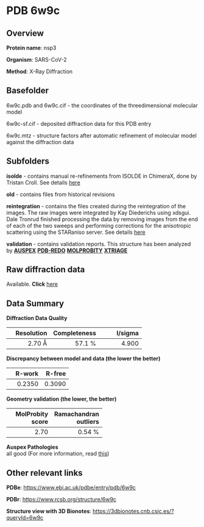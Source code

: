 # PDB 6w9c

## Overview

**Protein name**: nsp3

**Organism**: SARS-CoV-2

**Method**: X-Ray Diffraction

## Basefolder

6w9c.pdb and 6w9c.cif - the coordinates of the threedimensional molecular model

6w9c-sf.cif - deposited diffraction data for this PDB entry

6w9c.mtz - structure factors after automatic refinement of molecular model against the diffraction data

## Subfolders

**isolde** - contains manual re-refinements from ISOLDE in ChimeraX, done by Tristan Croll. See details [here](https://github.com/thorn-lab/coronavirus_structural_task_force/blob/master/pdb/nsp3/SARS-CoV-2/6w9c/isolde/directory_info.txt)

**old** - contains files from historical revisions

**reintegration** - contains the files created during the reintegration of the images. The raw images were integrated by Kay Diederichs using xdsgui. Dale Tronrud finished processing the data by removing images from the end of each of the two sweeps and performing corrections for the anisotropic scattering using the STARaniso server. See details [here](https://github.com/thorn-lab/coronavirus_structural_task_force/raw/master/pdb/nsp3/SARS-CoV-2/6w9c/reintegration/notes.txt)

**validation** - contains validation reports. This structure has been analyzed by [**AUSPEX**](https://github.com/thorn-lab/coronavirus_structural_task_force/tree/master/pdb/nsp3/SARS-CoV-2/6w9c/validation/auspex) [**PDB-REDO**](https://github.com/thorn-lab/coronavirus_structural_task_force/tree/master/pdb/nsp3/SARS-CoV-2/6w9c/validation/pdb-redo) [**MOLPROBITY**](https://github.com/thorn-lab/coronavirus_structural_task_force/tree/master/pdb/nsp3/SARS-CoV-2/6w9c/validation/molprobity) [**XTRIAGE**](https://github.com/thorn-lab/coronavirus_structural_task_force/blob/master/pdb/nsp3/SARS-CoV-2/6w9c/validation/Xtriage_output.log) 

## Raw diffraction data

Available. **Click** [here](https://doi.org/10.18430/m36w9c) 

## Data Summary
**Diffraction Data Quality**

|   | Resolution | Completeness| I/sigma |
|---|-------------:|----------------:|--------------:|
|   |2.70 Å|57.1  %|<img width=50/>4.900|

**Discrepancy between model and data (the lower the better)**

|   | **R-work**| **R-free**   
|---|-------------:|----------------:|           
||  0.2350|  0.3090|

**Geometry validation (the lower, the better)**

|   |**MolProbity<br>score**| **Ramachandran<br>outliers** 
|---|-------------:|----------------:|
||  2.70|  0.54 %|

**Auspex Pathologies**<br> all good (For more information, read [this](https://github.com/thorn-lab/coronavirus_structural_task_force/blob/master/pdb/nsp3/SARS-CoV-2/6w9c/validation/auspex/6w9c_auspex_comments.txt))

 



## Other relevant links 
**PDBe**:  https://www.ebi.ac.uk/pdbe/entry/pdb/6w9c
 
**PDBr**: https://www.rcsb.org/structure/6w9c 

**Structure view with 3D Bionotes**: https://3dbionotes.cnb.csic.es/?queryId=6w9c

